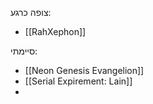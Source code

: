 צופה כרגע:
* [[RahXephon]]

סיימתי: 
* [[Neon Genesis Evangelion]]
* [[Serial Expirement: Lain]]
* 
